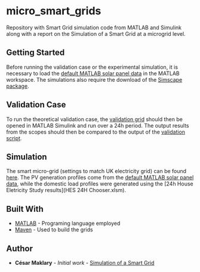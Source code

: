 # micro_smart_grids

Repository with Smart Grid simulation code from MATLAB and Simulink along with a report on the Simulation of a Smart Grid at a microgrid level.


## Getting Started

Before running the validation case or the experimental simulation, it is necessary to load the [default MATLAB solar panel data](Simulation/default_PV_data.mat) in the MATLAB workspace. The simulations also require the download of the [Simscape package](https://www.mathworks.com/products/simscape.html).


## Validation Case

To run the theoretical validation case, the [validation grid](power_microgrid_v3_analytic.slxc) should then be opened in MATLAB Simulink and run over a 24h period. The output results from the scopes should then be compared to the output of the [validation script](FYP_analytical_test.m).

## Simulation

The smart micro-grid (settings to match UK electricity grid) can be found [here](Simulation/power_microgrid_v5_battery.slxc). The PV generation profiles come from the [default MATLAB solar panel data](Simulation/default_PV_data.mat), while the domestic load profiles were generated using the [24h House Eletricity Study results](HES 24H Chooser.xlsm).


## Built With

* [MATLAB](https://uk.mathworks.com/products/matlab.html?s_tid=hp_products_matlab) - Programing language employed
* [Maven](https://maven.apache.org/) - Used to build the grids


## Author

* **César Maklary** - *Initial work* - [Simulation of a Smart Grid](FYP_Report.pdf)
